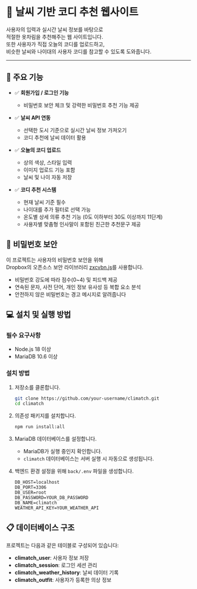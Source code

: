 # 👕 날씨 기반 코디 추천 웹사이트

사용자의 입력과 실시간 날씨 정보를 바탕으로  
적절한 옷차림을 추천해주는 웹 사이트입니다.  
또한 사용자가 직접 오늘의 코디를 업로드하고,  
비슷한 날씨와 나이대의 사용자 코디를 참고할 수 있도록 도와줍니다.

---

## 📌 주요 기능

- ✅ **회원가입 / 로그인 기능**
  - 비밀번호 보안 체크 및 강력한 비밀번호 추천 기능 제공

- ✅ **날씨 API 연동**
  - 선택한 도시 기준으로 실시간 날씨 정보 가져오기
  - 코디 추천에 날씨 데이터 활용

- ✅ **오늘의 코디 업로드**
  - 상의 색상, 스타일 입력
  - 이미지 업로드 기능 포함
  - 날씨 및 나이 자동 저장

- ✅ **코디 추천 시스템**
  - 현재 날씨 기준 필수
  - 나이대를 추가 필터로 선택 가능
  - 온도별 상세 의류 추천 기능 (0도 이하부터 30도 이상까지 11단계)
  - 사용자별 맞춤형 인사말이 포함된 친근한 추천문구 제공

## 🔐 비밀번호 보안

이 프로젝트는 사용자의 비밀번호 보안을 위해  
Dropbox의 오픈소스 보안 라이브러리 [zxcvbn.js](https://github.com/dropbox/zxcvbn)를 사용합니다.

- 비밀번호 강도에 따라 점수(0~4) 및 피드백 제공
- 연속된 문자, 사전 단어, 개인 정보 유사성 등 복합 요소 분석
- 안전하지 않은 비밀번호는 경고 메시지로 알려줍니다

## 💻 설치 및 실행 방법

### 필수 요구사항

- Node.js 18 이상
- MariaDB 10.6 이상

### 설치 방법

1. 저장소를 클론합니다.
   ```bash
   git clone https://github.com/your-username/climatch.git
   cd climatch
   ```

2. 의존성 패키지를 설치합니다.
   ```bash
   npm run install:all
   ```

3. MariaDB 데이터베이스를 설정합니다.
   - MariaDB가 실행 중인지 확인합니다.
   - `climatch` 데이터베이스는 서버 실행 시 자동으로 생성됩니다.

4. 백엔드 환경 설정을 위해 `back/.env` 파일을 생성합니다.
   ```
   DB_HOST=localhost
   DB_PORT=3306
   DB_USER=root
   DB_PASSWORD=YOUR_DB_PASSWORD
   DB_NAME=climatch
   WEATHER_API_KEY=YOUR_WEATHER_API
   ```

## 📋 데이터베이스 구조

프로젝트는 다음과 같은 테이블로 구성되어 있습니다:

- **climatch_user**: 사용자 정보 저장
- **climatch_session**: 로그인 세션 관리
- **climatch_weather_history**: 날씨 데이터 기록
- **climatch_outfit**: 사용자가 등록한 의상 정보
